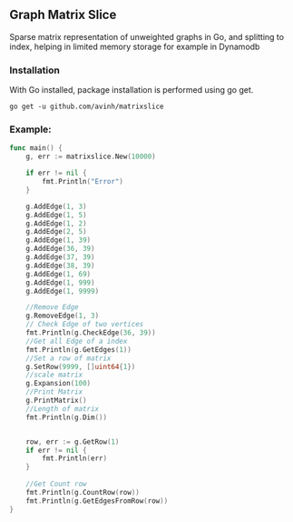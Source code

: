 ## Graph Matrix Slice

Sparse matrix representation of unweighted graphs in Go, and splitting to index, helping in limited memory storage for example in Dynamodb


### Installation
With Go installed, package installation is performed using go get.

```
go get -u github.com/avinh/matrixslice
```

### Example:

``` Go
func main() {
	g, err := matrixslice.New(10000)

	if err != nil {
		fmt.Println("Error")
	}

	g.AddEdge(1, 3)
	g.AddEdge(1, 5)
	g.AddEdge(1, 2)
	g.AddEdge(2, 5)
	g.AddEdge(1, 39)
	g.AddEdge(36, 39)
	g.AddEdge(37, 39)
	g.AddEdge(38, 39)
	g.AddEdge(1, 69)
	g.AddEdge(1, 999)
	g.AddEdge(1, 9999)

	//Remove Edge
	g.RemoveEdge(1, 3)
	// Check Edge of two vertices
	fmt.Println(g.CheckEdge(36, 39))
	//Get all Edge of a index
	fmt.Println(g.GetEdges(1))
	//Set a row of matrix
	g.SetRow(9999, []uint64{1})
	//scale matrix
	g.Expansion(100)
	//Print Matrix
	g.PrintMatrix()
	//Length of matrix
	fmt.Println(g.Dim())


	row, err := g.GetRow(1)
	if err != nil {
		fmt.Println(err)
	}
	
	//Get Count row
	fmt.Println(g.CountRow(row))
	fmt.Println(g.GetEdgesFromRow(row))
}
```
